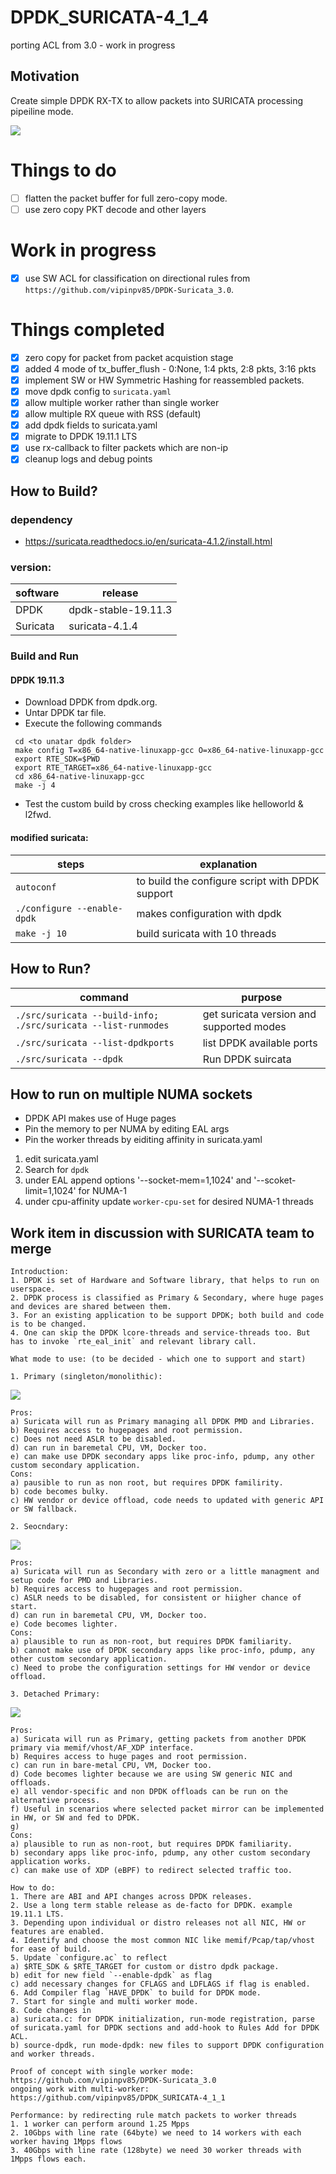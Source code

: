 # DPDK_SURICATA-4_1_4

porting ACL from 3.0 - work in progress

## Motivation

Create simple DPDK RX-TX to allow packets into SURICATA processing pipeiline mode. 

<img src="images/arch.png" width=auto>

# Things to do
 - [ ] flatten the packet buffer for full zero-copy mode.
 - [ ] use zero copy PKT decode and other layers
 
# Work in progress
  - [x] use SW ACL for classification on directional rules from `https://github.com/vipinpv85/DPDK-Suricata_3.0`.

# Things completed
 - [x] zero copy for packet from packet acquistion stage
 - [x] added 4 mode of tx_buffer_flush - 0:None, 1:4 pkts, 2:8 pkts, 3:16 pkts
 - [x] implement SW or HW Symmetric Hashing for reassembled packets.
 - [x] move dpdk config to `suricata.yaml`
 - [x] allow multiple worker rather than single worker
 - [x] allow multiple RX queue with RSS (default)
 - [x] add dpdk fields to suricata.yaml
 - [x] migrate to DPDK 19.11.1 LTS
 - [x] use rx-callback to filter packets which are non-ip
 - [x] cleanup logs and debug points

## How to Build?

### dependency 
 - https://suricata.readthedocs.io/en/suricata-4.1.2/install.html
 
### version: 
| software | release |
| -- | -- |
| DPDK | dpdk-stable-19.11.3 |
| Suricata | suricata-4.1.4 |

### Build and Run

#### DPDK 19.11.3
- Download DPDK from dpdk.org.
- Untar DPDK tar file.
- Execute the following commands
```
 cd <to unatar dpdk folder>
 make config T=x86_64-native-linuxapp-gcc O=x86_64-native-linuxapp-gcc
 export RTE_SDK=$PWD
 export RTE_TARGET=x86_64-native-linuxapp-gcc
 cd x86_64-native-linuxapp-gcc
 make -j 4
```
- Test the custom build by cross checking examples like helloworld & l2fwd.

#### modified suricata:

| steps | explanation |
| -----|-----|
| `autoconf` | to build the configure script with DPDK support |
| `./configure --enable-dpdk` | makes configuration with dpdk |
| `make -j 10` | build suricata with 10 threads |

## How to Run?

| command | purpose |
| -----|-----|
| `./src/suricata --build-info; ./src/suricata --list-runmodes` | get suricata version and supported modes |
| `./src/suricata --list-dpdkports` | list DPDK available ports |
| `./src/suricata --dpdk` | Run DPDK suircata |

## How to run on multiple NUMA sockets

 - DPDK API makes use of Huge pages
 - Pin the memory to per NUMA by editing EAL args
 - Pin the worker threads by eiditing affinity in suricata.yaml

1. edit suricata.yaml 
2. Search for `dpdk`
3. under EAL append options '--socket-mem=1,1024' and '--scoket-limit=1,1024' for NUMA-1
4. under cpu-affinity update `worker-cpu-set` for desired NUMA-1 threads

## Work item in discussion with SURICATA team to merge
```
Introduction:
1. DPDK is set of Hardware and Software library, that helps to run on userspace.
2. DPDK process is classified as Primary & Secondary, where huge pages and devices are shared between them.
3. For an existing application to be support DPDK; both build and code is to be changed.
4. One can skip the DPDK lcore-threads and service-threads too. But has to invoke `rte_eal_init` and relevant library call.

What mode to use: (to be decided - which one to support and start)

1. Primary (singleton/monolithic):
```

<img src="images/monolithic.png" width=auto>

```
Pros:
a) Suricata will run as Primary managing all DPDK PMD and Libraries.
b) Requires access to hugepages and root permission.
c) Does not need ASLR to be disabled.
d) can run in baremetal CPU, VM, Docker too.
e) can make use DPDK secondary apps like proc-info, pdump, any other custom secondary application.
Cons:
a) pausible to run as non root, but requires DPDK familirity.
b) code becomes bulky.
c) HW vendor or device offload, code needs to updated with generic API or SW fallback.

2. Seocndary:
```

<img src="images/co-operative.png" width=auto>

```
Pros:
a) Suricata will run as Secondary with zero or a little managment and setup code for PMD and Libraries.
b) Requires access to hugepages and root permission.
c) ASLR needs to be disabled, for consistent or hiigher chance of start.
d) can run in baremetal CPU, VM, Docker too.
e) Code becomes lighter.
Cons:
a) plausible to run as non-root, but requires DPDK familiarity.
b) cannot make use of DPDK secondary apps like proc-info, pdump, any other custom secondary application.
c) Need to probe the configuration settings for HW vendor or device offload.

3. Detached Primary:
```

<img src="images/detached.png" width=auto>

```
Pros:
a) Suricata will run as Primary, getting packets from another DPDK primary via memif/vhost/AF_XDP interface.
b) Requires access to huge pages and root permission.
c) can run in bare-metal CPU, VM, Docker too.
d) Code becomes lighter because we are using SW generic NIC and offloads.
e) all vendor-specific and non DPDK offloads can be run on the alternative process.
f) Useful in scenarios where selected packet mirror can be implemented in HW, or SW and fed to DPDK.
g)
Cons:
a) plausible to run as non-root, but requires DPDK familiarity.
b) secondary apps like proc-info, pdump, any other custom secondary application works.
c) can make use of XDP (eBPF) to redirect selected traffic too.

How to do:
1. There are ABI and API changes across DPDK releases.
2. Use a long term stable release as de-facto for DPDK. example 19.11.1 LTS.
3. Depending upon individual or distro releases not all NIC, HW or features are enabled.
4. Identify and choose the most common NIC like memif/Pcap/tap/vhost for ease of build.
5. Update `configure.ac` to reflect
a) $RTE_SDK & $RTE_TARGET for custom or distro dpdk package.
b) edit for new field `--enable-dpdk` as flag
c) add necessary changes for CFLAGS and LDFLAGS if flag is enabled.
6. Add Compiler flag `HAVE_DPDK` to build for DPDK mode.
7. Start for single and multi worker mode.
8. Code changes in
a) suricata.c: for DPDK initialization, run-mode registration, parse of suricata.yaml for DPDK sections and add-hook to Rules Add for DPDK ACL.
b) source-dpdk, run mode-dpdk: new files to support DPDK configuration and worker threads.

Proof of concept with single worker mode: https://github.com/vipinpv85/DPDK-Suricata_3.0
ongoing work with multi-worker: https://github.com/vipinpv85/DPDK_SURICATA-4_1_1

Performance: by redirecting rule match packets to worker threads
1. 1 worker can perform around 1.25 Mpps
2. 10Gbps with line rate (64byte) we need to 14 workers with each worker having 1Mpps flows
3. 40Gbps with line rate (128byte) we need 30 worker threads with 1Mpps flows each.

```
